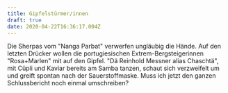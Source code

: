```yaml
---
title: Gipfelstürmer/innen
draft: true
date: 2020-04-22T16:36:17.004Z
---
```

Die Sherpas vom "Nanga Parbat" verwerfen ungläubig die Hände. Auf den letzten Drücker wollen die portugiesischen Extrem-Bergsteigerinnen "Rosa+Marlen" mit auf den Gipfel. "Dä Reinhold Messner alias Chaschtä", mit Cüpli und Kaviar bereits am Samba tanzen, schaut sich verzweifelt um und greift spontan nach der Sauerstoffmaske. Muss ich jetzt den ganzen Schlussbericht noch einmal umschreiben?